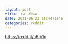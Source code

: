```yaml
--- 
layout: post 
title: 15€ free 
date: 2021-06-23 1624471246 
categories: reddit 
--- 
```

https://redd.it/o6ib1c
